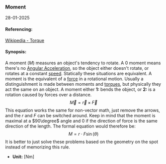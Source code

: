 ### Moment
28-01-2025
#### Referencing:
[Wikipedia - Torque](https://en.wikipedia.org/wiki/Torque)

#### Synopsis:
A moment ($M$) measures an object's tendency to rotate. A $0$ moment means there's no [Angular Acceleration](Angular%20Acceleration.md), so the object either doesn't rotate, or rotates at a constant [speed](Angular%20Velocity.md). Statically these situations are equivalent. 
A moment is the equivalent of a [force](Force.md) in a rotational motion. 
Usually a distinguishment is made between moments and [torques](Torque.md), but physically they act the same on an object. A moment either __1:__ bends the object, or __2:__ is a rotation caused by forces over a distance.
$$\vec{M}=\vec{r}\times \vec{F}$$
This equation works the same for non-vector math, just remove the arrows, and the $r$ and $F$ can be switched around.
Keep in mind that the moment is maximal at a $90\degree$ angle and $0$ if the direction of force is the same direction of the length. The formal equation would therefore be:
$$M=r\cdot F\sin\left(\theta\right)$$
It is better to just solve these problems based on the geometry on the spot instead of memorizing this rule.

- __Unit:__ \[Nm]



